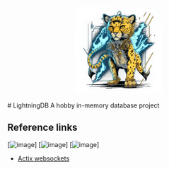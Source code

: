 <p align="center">
   <img src="https://raw.githubusercontent.com/cesar-yoab/LightningDB/main/.github/LightningDb.png" width="200">
</p>
# LightningDB
A hobby in-memory database project

## Reference links
[![image](https://img.shields.io/badge/license-GPL--3.0-blue)]
[![image](https://img.shields.io/badge/build-passing-green)]
[![image](https://img.shields.io/badge/docker--build-passing-green)]

- [Actix websockets](https://levelup.gitconnected.com/websockets-in-actix-web-full-tutorial-websockets-actors-f7f9484f5086)